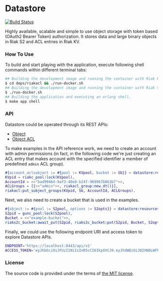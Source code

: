 # Datastore

[![Build Status][travis-img]][travis]

Highly available, scalable and simple to use object storage
with token based (OAuth2 Bearer Token) authorization.
It stores data and large binary objects in Riak S2 and ACL entries in Riak KV.


### How To Use

To build and start playing with the application,
execute following shell commands within different terminal tabs:

```bash
## Building the development image and running the container with Riak KV (ACL) within it.
$ cd deps/riakacl && ./run-docker.sh
## Building the development image and running the container with Riak S2 (Data) within it.
$ ./run-docker.sh
## Building the application and executing an erlang shell.
$ make app shell
```



### API

Datastore could be operated through its REST APIs:

- [Object][api-object]
- [Object ACL][api-object-acl]

To make examples in the API reference work, we need to create an account with admin permissions (in fact, in the following code we're just creating an ACL entry that makes account with the specified identifier a member of predefined `admin` ACL group).

```erlang
#{account_aclsubject := #{pool := KVpool, bucket := Sb}} = datastore:resources(),
KVpid = riakc_pool:lock(KVpool),
AccountId = <<"bad99464-9af3-40e8-b24f-969967b063b7">>,
ACLGroups = [{<<"admin">>, riakacl_group:new_dt()}],
riakacl:put_subject_groups(KVpid, Sb, AccountId, ACLGroups).
```

Next, we also need to create a bucket that is used in the examples.

```erlang
#{object := #{pool := S2pool, options := S2opts}} = datastore:resources(),
S2pid = gunc_pool:lock(S2pool),
Bucket = <<"example-bucket">>,
riaks2c_bucket:await_put(S2pid, riaks2c_bucket:put(S2pid, Bucket, S2opts)).
```

Finally, we could use the following endpoint URI and access token to explore Datastore APIs.

```bash
ENDPOINT='https://localhost:8443/api/v1'
ACCESS_TOKEN='eyJhbGciOiJFUzI1NiIsInR5cCI6IkpXVCJ9.eyJhdWQiOiJ0ZXN0LWFkbWluQGV4YW1wbGUub3JnIiwiaXNzIjoiaWRwLmV4YW1wbGUub3JnIiwic3ViIjoiYmFkOTk0NjQtOWFmMy00MGU4LWIyNGYtOTY5OTY3YjA2M2I3In0.hNhYWxAnROyJOSh4OmCHkQItLAvq3db5e9SD-q7uKnE3zN1U9rs303dQkp2ZevT33yLMHg-oAM5Zp1cMUNEzjQ'
```



### License

The source code is provided under the terms of [the MIT license][license].

[api-object]:https://github.com/foxford/datastore/blob/master/API_OBJECT.md
[api-object-acl]:https://github.com/foxford/datastore/blob/master/API_OBJECT_ACL.md
[license]:http://www.opensource.org/licenses/MIT
[travis]:https://travis-ci.org/foxford/datastore?branch=master
[travis-img]:https://secure.travis-ci.org/foxford/datastore.png?branch=master
